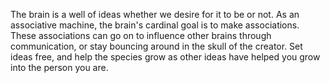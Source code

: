 The brain is a well of ideas whether we desire for it to be or not. As an associative machine, the brain's cardinal goal is to make associations. These associations can go on to influence other brains through communication, or stay bouncing around in the skull of the creator. Set ideas free, and help the species grow as other ideas have helped you grow into the person you are.
